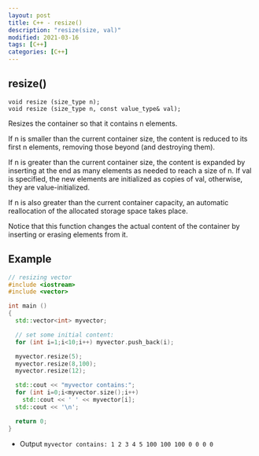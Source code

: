 ```yaml
---
layout: post
title: C++ - resize()
description: "resize(size, val)"
modified: 2021-03-16
tags: [C++]
categories: [C++]
---
```


## resize()
`void resize (size_type n);`  
`void resize (size_type n, const value_type& val);`  

Resizes the container so that it contains n elements.  

If n is smaller than the current container size, the content is reduced to its first n elements, removing those beyond (and destroying them).  

If n is greater than the current container size, the content is expanded by inserting at the end as many elements as needed to reach a size of n. If val is specified, the new elements are initialized as copies of val, otherwise, they are value-initialized.  

If n is also greater than the current container capacity, an automatic reallocation of the allocated storage space takes place.  

Notice that this function changes the actual content of the container by inserting or erasing elements from it.  

## Example

```c++
// resizing vector
#include <iostream>
#include <vector>

int main ()
{
  std::vector<int> myvector;

  // set some initial content:
  for (int i=1;i<10;i++) myvector.push_back(i);

  myvector.resize(5);
  myvector.resize(8,100);
  myvector.resize(12);

  std::cout << "myvector contains:";
  for (int i=0;i<myvector.size();i++)
    std::cout << ' ' << myvector[i];
  std::cout << '\n';

  return 0;
}
```
- Output
`myvector contains: 1 2 3 4 5 100 100 100 0 0 0 0`